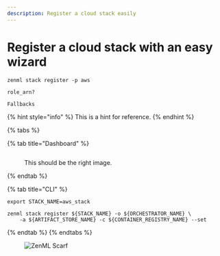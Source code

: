 ```yaml
---
description: Register a cloud stack easily
---
```


# Register a cloud stack with an easy wizard


```shell
zenml stack register -p aws
 
role_arn?

Fallbacks 
```


{% hint style="info" %}
This is a hint for reference.
{% endhint %}

{% tabs %}

{% tab title="Dashboard" %}
<figure><img src="../../../.gitbook/assets/Create_Stack.png" alt=""><figcaption><p>This should be the right image.</p></figcaption></figure>
{% endtab %}

{% tab title="CLI" %}

```shell
export STACK_NAME=aws_stack

zenml stack register ${STACK_NAME} -o ${ORCHESTRATOR_NAME} \
    -a ${ARTIFACT_STORE_NAME} -c ${CONTAINER_REGISTRY_NAME} --set
```

{% endtab %}
{% endtabs %}

<figure><img src="https://static.scarf.sh/a.png?x-pxid=f0b4f458-0a54-4fcd-aa95-d5ee424815bc" alt="ZenML Scarf"><figcaption></figcaption></figure>
